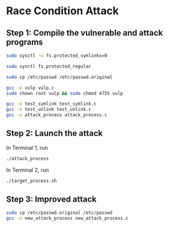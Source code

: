 # Race Condition Attack

## Step 1: Compile the vulnerable and attack programs

```bash
sudo sysctl -w fs.protected_symlinks=0

sudo sysctl fs.protected_regular

sudo cp /etc/passwd /etc/passwd.original

gcc -o vulp vulp.c
sudo chown root vulp && sudo chmod 4755 vulp

gcc -o test_symlink test_symlink.c
gcc -o test_unlink test_unlink.c
gcc -o attack_process attack_process.c
```

## Step 2: Launch the attack

In Terminal 1, run

```bash
./attack_process
```

In Terminal 2, run

```bash
./target_process.sh
```

## Step 3: Improved attack

```bash
sudo cp /etc/passwd.original /etc/passwd
gcc -o new_attack_process new_attack_process.c
```
